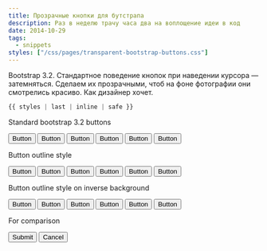 ```yaml
---
title: Прозрачные кнопки для бутстрапа
description: Раз в неделю трачу часа два на воплощение идеи в код
date: 2014-10-29
tags:
  - snippets
styles: ["/css/pages/transparent-bootstrap-buttons.css"]
---
```

Bootstrap 3.2.
Стандартное поведение кнопок при наведении курсора — затемняться. Сделаем их прозрачными, чтоб на фоне фотографии они смотрелись красиво. Как дизайнер хочет.

```css
{{ styles | last | inline | safe }}
```
<div class="pane standart">
  <p>Standard bootstrap 3.2 buttons</p>
  <button class="btn btn-default">Button</button>
  <button class="btn btn-primary">Button</button>
  <button class="btn btn-success">Button</button>
  <button class="btn btn-info">Button</button>
  <button class="btn btn-warning">Button</button>
  <button class="btn btn-danger">Button</button>
</div>
<div class="pane outline">
  <p>Button outline style</p>
  <button class="btn btn-default btn-outline">Button</button>
  <button class="btn btn-primary btn-outline">Button</button>
  <button class="btn btn-success btn-outline">Button</button>
  <button class="btn btn-info btn-outline">Button</button>
  <button class="btn btn-warning btn-outline">Button</button>
  <button class="btn btn-danger btn-outline">Button</button>
</div>
<div class="pane outline-inverse">
  <p>Button outline style on inverse background</p>
  <button class="btn btn-default btn-outline-inverse">Button</button>
  <button class="btn btn-primary btn-outline-inverse">Button</button>
  <button class="btn btn-success btn-outline-inverse">Button</button>
  <button class="btn btn-info btn-outline-inverse">Button</button>
  <button class="btn btn-warning btn-outline-inverse">Button</button>
  <button class="btn btn-danger btn-outline-inverse">Button</button>
</div>
<div class="pane compare">
  <p>For comparison</p>
  <button class="btn btn-success">Submit</button>
  <button class="btn btn-danger btn-outline">Cancel</button>
</div>
